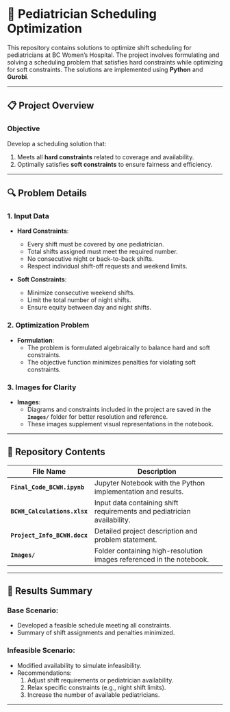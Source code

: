 
# 🏥 Pediatrician Scheduling Optimization

This repository contains solutions to optimize shift scheduling for pediatricians at BC Women’s Hospital. The project involves formulating and solving a scheduling problem that satisfies hard constraints while optimizing for soft constraints. The solutions are implemented using **Python** and **Gurobi**.

---

## 📋 Project Overview

### **Objective**
Develop a scheduling solution that:
1. Meets all **hard constraints** related to coverage and availability.
2. Optimally satisfies **soft constraints** to ensure fairness and efficiency.

---

## 🔍 Problem Details

### **1. Input Data**
- **Hard Constraints**:
  - Every shift must be covered by one pediatrician.
  - Total shifts assigned must meet the required number.
  - No consecutive night or back-to-back shifts.
  - Respect individual shift-off requests and weekend limits.

- **Soft Constraints**:
  - Minimize consecutive weekend shifts.
  - Limit the total number of night shifts.
  - Ensure equity between day and night shifts.

### **2. Optimization Problem**
- **Formulation**:
  - The problem is formulated algebraically to balance hard and soft constraints.
  - The objective function minimizes penalties for violating soft constraints.

### **3. Images for Clarity**
- **Images**:
  - Diagrams and constraints included in the project are saved in the **`Images/`** folder for better resolution and reference.
  - These images supplement visual representations in the notebook.

---

## 📂 Repository Contents

| File Name                         | Description                                                  |
|-----------------------------------|--------------------------------------------------------------|
| **`Final_Code_BCWH.ipynb`**       | Jupyter Notebook with the Python implementation and results. |
| **`BCWH_Calculations.xlsx`**      | Input data containing shift requirements and pediatrician availability. |
| **`Project_Info_BCWH.docx`**      | Detailed project description and problem statement.          |
| **`Images/`**                     | Folder containing high-resolution images referenced in the notebook. |

---

## 🎯 Results Summary

### **Base Scenario**:
- Developed a feasible schedule meeting all constraints.
- Summary of shift assignments and penalties minimized.

### **Infeasible Scenario**:
- Modified availability to simulate infeasibility.
- Recommendations:
  1. Adjust shift requirements or pediatrician availability.
  2. Relax specific constraints (e.g., night shift limits).
  3. Increase the number of available pediatricians.

---
